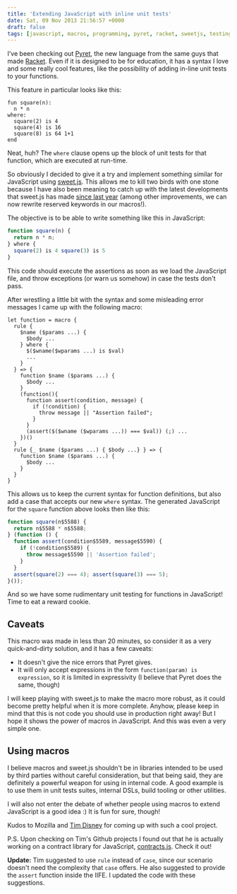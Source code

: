 ```yaml
---
title: 'Extending JavaScript with inline unit tests'
date: Sat, 09 Nov 2013 21:56:57 +0000
draft: false
tags: [javascript, macros, programming, pyret, racket, sweetjs, testing]
---
```


I’ve been checking out [Pyret](http://www.pyret.org), the new language from the same guys that made [Racket](http://racket-lang.org/). Even if it is designed to be for education, it has a syntax I love and some really cool features, like the possibility of adding in-line unit tests to your functions.

This feature in particular looks like this:

```
fun square(n):
  n * n
where:
  square(2) is 4
  square(4) is 16
  square(8) is 64 1+1
end
```

Neat, huh? The `where` clause opens up the block of unit tests for that function, which are executed at run-time.

So obviously I decided to give it a try and implement something similar for JavaScript using [sweet.js](http://sweetjs.org/). This allows me to kill two birds with one stone because I have also been meaning to catch up with the latest developments that sweet.js has made [since last year](https://speakerdeck.com/sergi/extending-javascript-the-easy-way) (among other improvements, we can now rewrite reserved keywords in our macros!).

The objective is to be able to write something like this in JavaScript:

```js
function square(n) {
  return n * n;
} where {
  square(2) is 4 square(3) is 5
}
```

This code should execute the assertions as soon as we load the JavaScript file, and throw exceptions (or warn us somehow) in case the tests don't pass.

After wrestling a little bit with the syntax and some misleading error messages I came up with the following macro:

```
let function = macro {
  rule {
    $name ($params ...) {
      $body ...
    } where {
      $($wname($wparams ...) is $val)
      ...
    }
  } => {
    function $name ($params ...) {
      $body ...
    }
    (function(){
      function assert(condition, message) {
        if (!condition) {
          throw message || "Assertion failed";
        }
      }
      (assert($($wname ($wparams ...)) === $val)) (;) ...
    })()
  }
  rule {_ $name ($params ...) { $body ...} } => {
    function $name ($params ...) {
      $body ...
    }
  }
}
```

This allows us to keep the current syntax for function definitions, but also add a case that accepts our new `where` syntax. The generated JavaScript for the `square` function above looks then like this:

```js
function square(n$5588) {
  return n$5588 * n$5588;
} (function () {
  function assert(condition$5589, message$5590) {
    if (!condition$5589) {
      throw message$5590 || 'Assertion failed';
    }
  }
  assert(square(2) === 4); assert(square(3) === 5);
}());
```

And so we have some rudimentary unit testing for functions in JavaScript! Time to eat a reward cookie.

Caveats
-------

This macro was made in less than 20 minutes, so consider it as a very quick-and-dirty solution, and it has a few caveats:

*   It doesn't give the nice errors that Pyret gives.
*   It will only accept expressions in the form `function(param) is expression`, so it is limited in expressivity (I believe that Pyret does the same, though)

I will keep playing with sweet.js to make the macro more robust, as it could become pretty helpful when it is more complete. Anyhow, please keep in mind that this is not code you should use in production right away! But I hope it shows the power of macros in JavaScript. And this was even a very simple one.

Using macros
------------

I believe macros and sweet.js shouldn't be in libraries intended to be used by third parties without careful consideration, but that being said, they are definitely a powerful weapon for using in internal code. A good example is to use them in unit tests suites, internal DSLs, build tooling or other utilities.

I will also not enter the debate of whether people using macros to extend JavaScript is a good idea :) It is fun for sure, though!

Kudos to Mozilla and [Tim Disney](https://github.com/disnet) for coming up with such a cool project.

P.S. Upon checking on Tim's Github projects I found out that he is actually working on a contract library for JavaScript, [contracts.js](https://github.com/disnet/contracts.js). Check it out!

**Update:** Tim suggested to use `rule` instead of `case`, since our scenario doesn't need the complexity that `case` offers. He also suggested to provide the `assert` function inside the IIFE. I updated the code with these suggestions.